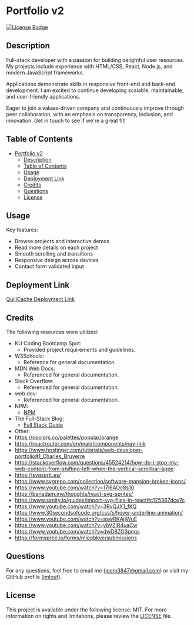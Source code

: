 # Portfolio v2
[![License Badge](https://img.shields.io/badge/license-MIT-green)](./LICENSE)

## Description
    
Full-stack developer with a passion for building delightful user resources. My projects include experience with HTML/CSS, React, Node.js, and modern JavaScript frameworks.

Applications demonstrate skills in responsive front-end and back-end development. I am excited to continue developing scalable, maintainable, and user-friendly applications.

Eager to join a values-driven company and continuously improve through peer collaboration, with an emphasis on transparency, inclusion, and innovation. Get in touch to see if we're a great fit!
    
## Table of Contents

- [Portfolio v2](#portfolio-v2)
  - [Description](#description)
  - [Table of Contents](#table-of-contents)
  - [Usage](#usage)
  - [Deployment Link](#deployment-link)
  - [Credits](#credits)
  - [Questions](#questions)
  - [License](#license)

## Usage

Key features:
- Browse projects and interactive demos 
- Read more details on each project
- Smooth scrolling and transitions
- Responsive design across devices
- Contact form validated input

## Deployment Link

[QuillCache Deployment Link](https://fast-inlet-34483-835bf7528967.herokuapp.com/)

## Credits

The following resources were utilized:

- KU Coding Bootcamp Spot:
    - Provided project requirements and guidelines.
- W3Schools:
    - Reference for general documentation.
- MDN Web Docs:
    - Referenced for general documentation.
- Stack Overflow:
    - Referenced for general documentation.
- web.dev:
    - Referenced for general documentation.
- NPM:
    - [NPM](https://npmjs.com)
- The Full-Stack Blog:
    - [Full Stack Guide](https://coding-boot-camp.github.io/full-stack/)
- Other:
- https://coolors.co/palettes/popular/orange
- https://reactrouter.com/en/main/components/nav-link
- https://www.hostinger.com/tutorials/web-developer-portfolio#1_Charles_Bruyerre
- https://stackoverflow.com/questions/45524214/how-do-i-stop-my-web-content-from-shifting-left-when-the-vertical-scrollbar-appe
- https://svgsprit.es/
- https://www.svgrepo.com/collection/software-mansion-broken-icons/
- https://www.youtube.com/watch?v=17l6AOc8s10
- https://benadam.me/thoughts/react-svg-sprites/
- https://www.sanity.io/guides/import-svg-files-in-react#c125367dce7c
- https://www.youtube.com/watch?v=3RvQJX1_fKQ
- https://www.30secondsofcode.org/css/s/hover-underline-animation/
- https://www.youtube.com/watch?v=aswRKAjjWuE
- https://www.youtube.com/watch?v=ybVZlR4uaCw
- https://www.youtube.com/watch?v=dwD8ZO3pnqs
- https://formspree.io/forms/mleqbkve/submissions

## Questions

For any questions, feel free to email me ([joem3847@gmail.com](mailto:joem3847@gmail.com)) or visit my GitHub profile ([jmlouf](https://github.com/jmlouf/)).

## License

This project is available under the following license: MIT. For more information on rights and limitations, please review the [LICENSE](./LICENSE) file.